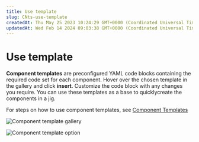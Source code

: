 ```yaml
---
title: Use template
slug: CNts-use-template
createdAt: Thu May 25 2023 10:24:29 GMT+0000 (Coordinated Universal Time)
updatedAt: Wed Feb 14 2024 09:03:38 GMT+0000 (Coordinated Universal Time)
---
```


# Use template

**Component templates** are preconfigured YAML code blocks containing the required code set for each component. Hover over the chosen template in the gallery and click **insert**. Customize the code block with any changes you require. You can use these templates as a base to quicklycreate the components in a jig.

For steps on how to use component templates, see [Component Templates](https://docs.jigx.com/component-templates)

&#x20;![Component template gallery](https://archbee-image-uploads.s3.amazonaws.com/x7vdIDH6-ScTprfmi2XXX/_OsD78JQNeAWwK34pgQ3a_templatecomponent.png)&#x20;

&#x20;![Component template option](https://archbee-image-uploads.s3.amazonaws.com/x7vdIDH6-ScTprfmi2XXX/gOtQ7cHK6CWawkfsxEozh_templatescompcode.png)&#x20;
